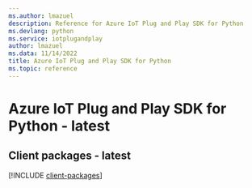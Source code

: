 ```yaml
---
ms.author: lmazuel
description: Reference for Azure IoT Plug and Play SDK for Python
ms.devlang: python
ms.service: iotplugandplay
author: lmazuel
ms.data: 11/14/2022
title: Azure IoT Plug and Play SDK for Python
ms.topic: reference
---
```

# Azure IoT Plug and Play SDK for Python - latest

## Client packages - latest
[!INCLUDE [client-packages](iot-plug-and-play-client-index.md)]